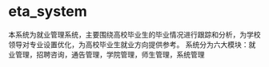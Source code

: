 # eta_system
本系统为就业管理系统，主要围绕高校毕业生的毕业情况进行跟踪和分析，为学校领导对专业设置优化，为高校毕业生就业方向提供参考。 系统分为六大模块：就业管理，招聘咨询，通告管理，学院管理，师生管理，系统管理
